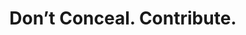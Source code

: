 ---
layout: threshold
title: Don’t Conceal. Contribute.
h1_mark: Contribute.
h1_hr: true
permalink: /project/
css_id: project
data_key: project
---